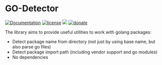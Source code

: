 # GO-Detector

[![Documentation](https://img.shields.io/badge/documentation-latest-green)](https://godoc.org/github.com/reddec/godetector)
[![license](https://img.shields.io/github/license/reddec/godetector.svg)](https://github.com/reddec/godetector)
[![](https://godoc.org/github.com/reddec/godetector?status.svg)](http://godoc.org/github.com/reddec/godetector)
[![donate](https://img.shields.io/badge/help_by️-donate❤-ff69b4)](http://reddec.net/about/#donate)

The library aims to provide useful utilities to work with golang packages:

* Detect package name from directory (not just by using base name, but also parse go files)
* Detect package import path (including vendor support and go modules)
* No dependencies


